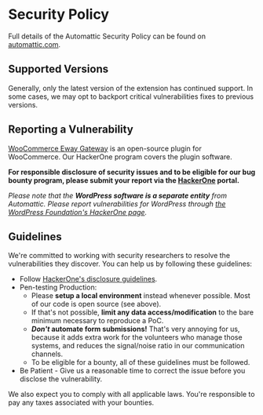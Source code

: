 # Security Policy

Full details of the Automattic Security Policy can be found on [automattic.com](https://automattic.com/security/).

## Supported Versions

Generally, only the latest version of the extension has continued support.  In some cases, we may opt to backport critical vulnerabilities fixes to previous versions. 

## Reporting a Vulnerability

[WooCommerce Eway Gateway](https://wordpress.org/plugins/woocommerce-gateway-eway/) is an open-source plugin for WooCommerce. Our HackerOne program covers the plugin software.

**For responsible disclosure of security issues and to be eligible for our bug bounty program, please submit your report via the [HackerOne](https://hackerone.com/automattic) portal.**

_Please note that the **WordPress software is a separate entity** from Automattic. Please report vulnerabilities for WordPress through [the WordPress Foundation's HackerOne page](https://hackerone.com/wordpress)._

## Guidelines

We're committed to working with security researchers to resolve the vulnerabilities they discover. You can help us by following these guidelines:

*   Follow [HackerOne's disclosure guidelines](https://www.hackerone.com/disclosure-guidelines).
*   Pen-testing Production:
    *   Please **setup a local environment** instead whenever possible. Most of our code is open source (see above).
    *   If that's not possible, **limit any data access/modification** to the bare minimum necessary to reproduce a PoC.
    *   **_Don't_ automate form submissions!** That's very annoying for us, because it adds extra work for the volunteers who manage those systems, and reduces the signal/noise ratio in our communication channels.
    *   To be eligible for a bounty, all of these guidelines must be followed.
*   Be Patient - Give us a reasonable time to correct the issue before you disclose the vulnerability.

We also expect you to comply with all applicable laws. You're responsible to pay any taxes associated with your bounties.

